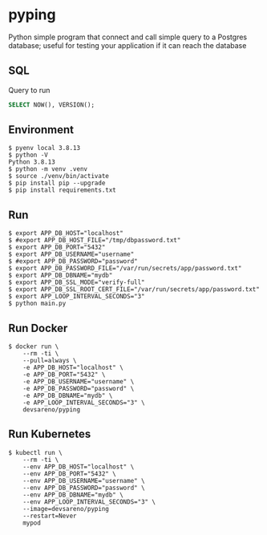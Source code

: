 # pyping
Python simple program that connect and call simple query to a Postgres database; useful for testing your application if it can reach the database

## SQL
Query to run
```sql
SELECT NOW(), VERSION();
```

## Environment
```shell
$ pyenv local 3.8.13
$ python -V
Python 3.8.13
$ python -m venv .venv
$ source ./venv/bin/activate
$ pip install pip --upgrade
$ pip install requirements.txt
```

## Run
```shell
$ export APP_DB_HOST="localhost"
$ #export APP_DB_HOST_FILE="/tmp/dbpassword.txt"
$ export APP_DB_PORT="5432"
$ export APP_DB_USERNAME="username"
$ #export APP_DB_PASSWORD="password"
$ export APP_DB_PASSWORD_FILE="/var/run/secrets/app/password.txt"
$ export APP_DB_DBNAME="mydb"
$ export APP_DB_SSL_MODE="verify-full"
$ export APP_DB_SSL_ROOT_CERT_FILE="/var/run/secrets/app/password.txt"
$ export APP_LOOP_INTERVAL_SECONDS="3"
$ python main.py
```

## Run Docker
```shell
$ docker run \
    --rm -ti \
    --pull=always \
    -e APP_DB_HOST="localhost" \
    -e APP_DB_PORT="5432" \
    -e APP_DB_USERNAME="username" \
    -e APP_DB_PASSWORD="password" \
    -e APP_DB_DBNAME="mydb" \
    -e APP_LOOP_INTERVAL_SECONDS="3" \
    devsareno/pyping
```

## Run Kubernetes
```shell
$ kubectl run \
    --rm -ti \
    --env APP_DB_HOST="localhost" \
    --env APP_DB_PORT="5432" \
    --env APP_DB_USERNAME="username" \
    --env APP_DB_PASSWORD="password" \
    --env APP_DB_DBNAME="mydb" \
    --env APP_LOOP_INTERVAL_SECONDS="3" \
    --image=devsareno/pyping
    --restart=Never
    mypod
```
